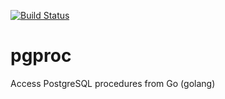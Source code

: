 [![Build Status](https://travis-ci.org/feloy/pgproc.svg?branch=master)](https://travis-ci.org/feloy/pgproc)

# pgproc
Access PostgreSQL procedures from Go (golang)
